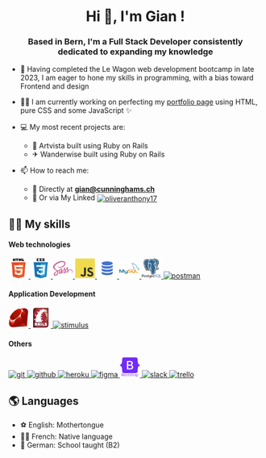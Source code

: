 <h1 align="center">
  <b> Hi 👋, I'm Gian !</b>
</h1>

<h3 align="center"> 
Based in Bern, I'm a Full Stack Developer consistently dedicated to expanding my knowledge
</h3>

- 🚀 Having completed the Le Wagon web development bootcamp in late 2023, I am eager to hone my skills in programming, with a bias toward Frontend and design

- 👨‍💼 I am currently working on perfecting my <a href="https://gigi2044.github.io/profile/" target="_blank">portfolio page</a> using HTML, pure CSS and some JavaScript ✨

- 💻 My most recent projects are:
  - 🎨 Artvista built using Ruby on Rails
  - ✈ Wanderwise built using Ruby on Rails

- 📫 How to reach me:
  - 📧 Directly at **gian@cunninghams.ch**
  - 🔗 Or via My Linked <a href="https://www.linkedin.com/in/gian-cunningham-b7887016b/" target="blank"> <img align="center" src="https://raw.githubusercontent.com/rahuldkjain/github-profile-readme-generator/master/src/images/icons/Social/linked-in-alt.svg" alt="oliveranthony17" height="20" width="20" /></a></p>

<h2>👨‍💻 My skills </h2>
<h4>Web technologies</h4>
<a href="https://www.w3.org/html/" target="_blank" rel="noreferrer"> <img src="https://raw.githubusercontent.com/devicons/devicon/master/icons/html5/html5-original-wordmark.svg" alt="html5" width="40" height="40"/> 
</a>
<a href="https://www.w3schools.com/css/" target="_blank" rel="noreferrer"> <img src="https://raw.githubusercontent.com/devicons/devicon/master/icons/css3/css3-original-wordmark.svg" alt="css3" width="40" height="40"/> 
</a> 
<a href="https://sass-lang.com" target="_blank" rel="noreferrer"> <img src="https://raw.githubusercontent.com/devicons/devicon/master/icons/sass/sass-original.svg" alt="sass" width="40" height="40"/> 
</a>
<a href="https://developer.mozilla.org/en-US/docs/Web/JavaScript" target="_blank" rel="noreferrer"> <img src="https://raw.githubusercontent.com/devicons/devicon/master/icons/javascript/javascript-original.svg" alt="javascript" width="40" height="40"/> 
</a> 
<a href="https://www.techtarget.com/searchdatamanagement/definition/SQL#:~:text=Structured%20Query%20Language%20(SQL)%20is,on%20the%20data%20in%20them." target="_blank" rel="noreferrer"> <img src="https://raw.githubusercontent.com/github/explore/80688e429a7d4ef2fca1e82350fe8e3517d3494d/topics/sql/sql.png" alt="sql" width="40" height="40"/> 
</a>
<a href="https://www.mysql.com/" target="_blank" rel="noreferrer"> <img src="https://raw.githubusercontent.com/devicons/devicon/master/icons/mysql/mysql-original-wordmark.svg" alt="mysql" width="40" height="40"/> 
</a>
<a href="https://www.postgresql.org" target="_blank" rel="noreferrer"> <img src="https://raw.githubusercontent.com/devicons/devicon/master/icons/postgresql/postgresql-original-wordmark.svg" alt="postgresql" width="40" height="40"/> 
</a> 
<a href="https://postman.com" target="_blank" rel="noreferrer"> <img src="https://www.vectorlogo.zone/logos/getpostman/getpostman-icon.svg" alt="postman" width="40" height="40"/> 
</a> 

<h4>Application Development</h4>
<a href="https://www.ruby-lang.org/en/" target="_blank" rel="noreferrer"> <img src="https://raw.githubusercontent.com/devicons/devicon/master/icons/ruby/ruby-original.svg" alt="ruby" width="40" height="40"/> 
</a>
<a href="https://rubyonrails.org" target="_blank" rel="noreferrer"> <img src="https://raw.githubusercontent.com/devicons/devicon/master/icons/rails/rails-original-wordmark.svg" alt="rails" width="40" height="40"/> 
</a> 
<a href="https://stimulus.hotwired.dev/" target="_blank" rel="noreferrer"> <img src="https://bestofjs.org/logos/stimulus.dark.svg" alt="stimulus" width="40" height="40"/> 
</a>

<h4>Others</h4>
<a href="https://git-scm.com/" target="_blank" rel="noreferrer"> <img src="https://www.vectorlogo.zone/logos/git-scm/git-scm-icon.svg" alt="git" width="40" height="40"/> 
</a> 
<a href="www.github.com" target="_blank" rel="noreferrer"> <img src="https://play-lh.googleusercontent.com/PCpXdqvUWfCW1mXhH1Y_98yBpgsWxuTSTofy3NGMo9yBTATDyzVkqU580bfSln50bFU" alt="github" width="40" height="40"/> 
</a> 
<a href="https://heroku.com" target="_blank" rel="noreferrer"> <img src="https://www.vectorlogo.zone/logos/heroku/heroku-icon.svg" alt="heroku" width="40" height="40"/> 
</a> 
<a href="https://www.figma.com/" target="_blank" rel="noreferrer"> <img src="https://www.vectorlogo.zone/logos/figma/figma-icon.svg" alt="figma" width="40" height="40"/> 
</a> 
<a href="https://getbootstrap.com" target="_blank" rel="noreferrer"> 
<img src="https://raw.githubusercontent.com/devicons/devicon/master/icons/bootstrap/bootstrap-plain-wordmark.svg" alt="bootstrap" width="40" height="40"/> 
</a> 
<a href="https://slack.com/" target="_blank" rel="noreferrer"> 
<img src="https://yt3.googleusercontent.com/ytc/AL5GRJUyNSclWVdzjF267_EFUDHth4IXcUlcQCjEfNTvSw=s900-c-k-c0x00ffffff-no-rj" alt="slack" width="40" height="40"/> 
</a> 
<a href="https://trello.com/" target="_blank" rel="noreferrer"> 
<img src="https://avatars.slack-edge.com/2021-07-19/2282472048054_9a51d280179d828b3ad7_512.png" alt="trello" width="40" height="40"/> 
</a>

<h2>🌎 Languages</h2>

- ⚽ English: Mothertongue
- 👨‍🎨 French: Native language
- 🍻 German: School taught (B2)








<!--
**GiGi2044/GiGi2044** is a ✨ _special_ ✨ repository because its `README.md` (this file) appears on your GitHub profile.

<h3>My skills 👨‍💻</h3>
Here are some ideas to get you started:
A Full Stack developer 

- 🔭 I’m currently working on a...
- 🌱 I’m currently learning ...
- 👯 I’m looking to collaborate on ...
- 🤔 I’m looking for help with ...
- 💬 Ask me about ...
- 📫 How to reach me: ...
- 😄 Pronouns: ...
- ⚡ Fun fact: ...
-->
